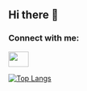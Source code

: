 ## Hi there 👋

<!--
**Vinicius-Lombardi-Araujo/Vinicius-Lombardi-Araujo** is a ✨ _special_ ✨ repository because its `README.md` (this file) appears on your GitHub profile.

Here are some ideas to get you started:

- 🔭 I’m currently working on ...
- 🌱 I’m currently learning ...
- 👯 I’m looking to collaborate on ...
- 🤔 I’m looking for help with ...
- 💬 Ask me about ...
- 📫 How to reach me: ...
- 😄 Pronouns: ...
- ⚡ Fun fact: ...
-->
<h3 align="left">Connect with me:</h3>
<p align="left">
<a href="[seu link](https://www.linkedin.com/in/vin%C3%ADcius-lombardi-ara%C3%BAjo-470964205/)" target="blank"><img align="center" src="https://cdn.jsdelivr.net/npm/simple-icons@3.0.1/icons/linkedin.svg" alt="" height="30" width="40" /></a>
</p>

[![Top Langs](https://github-readme-stats.vercel.app/api/top-langs/?username=Vinicius-Lombardi-Araujo)](https://github.com/anuraghazra/github-readme-stats)
